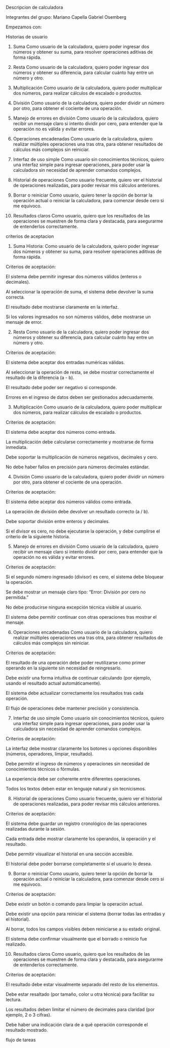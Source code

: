 Descripcion de calculadora

Integrantes del grupo:
Mariano Capella
Gabriel Osemberg


Empezamos con:

Historias de usuario

1. Suma
Como usuario de la calculadora,
quiero poder ingresar dos números y obtener su suma,
para resolver operaciones aditivas de forma rápida.

2. Resta
Como usuario de la calculadora,
quiero poder ingresar dos números y obtener su diferencia,
para calcular cuánto hay entre un número y otro.

3. Multiplicación
Como usuario de la calculadora,
quiero poder multiplicar dos números,
para realizar cálculos de escalado o productos.

4. División
Como usuario de la calculadora,
quiero poder dividir un número por otro,
para obtener el cociente de una operación.

5. Manejo de errores en división
Como usuario de la calculadora,
quiero recibir un mensaje claro si intento dividir por cero,
para entender que la operación no es válida y evitar errores.

6. Operaciones encadenadas
Como usuario de la calculadora,
quiero realizar múltiples operaciones una tras otra,
para obtener resultados de cálculos más complejos sin reiniciar.

7. Interfaz de uso simple
Como usuario sin conocimientos técnicos,
quiero una interfaz simple para ingresar operaciones,
para poder usar la calculadora sin necesidad de aprender comandos complejos.

8. Historial de operaciones
Como usuario frecuente,
quiero ver el historial de operaciones realizadas,
para poder revisar mis cálculos anteriores.

9. Borrar o reiniciar
Como usuario,
quiero tener la opción de borrar la operación actual o reiniciar la calculadora,
para comenzar desde cero si me equivoco.

10. Resultados claros
Como usuario,
quiero que los resultados de las operaciones se muestren de forma clara y destacada,
para asegurarme de entenderlos correctamente.


criterios de aceptacion

1. Suma
Historia:
Como usuario de la calculadora, quiero poder ingresar dos números y obtener su suma, para resolver operaciones aditivas de forma rápida.

Criterios de aceptación:

El sistema debe permitir ingresar dos números válidos (enteros o decimales).

Al seleccionar la operación de suma, el sistema debe devolver la suma correcta.

El resultado debe mostrarse claramente en la interfaz.

Si los valores ingresados no son números válidos, debe mostrarse un mensaje de error.

2. Resta
Como usuario de la calculadora, quiero poder ingresar dos números y obtener su diferencia, para calcular cuánto hay entre un número y otro.

Criterios de aceptación:

El sistema debe aceptar dos entradas numéricas válidas.

Al seleccionar la operación de resta, se debe mostrar correctamente el resultado de la diferencia (a - b).

El resultado debe poder ser negativo si corresponde.

Errores en el ingreso de datos deben ser gestionados adecuadamente.

3. Multiplicación
Como usuario de la calculadora, quiero poder multiplicar dos números, para realizar cálculos de escalado o productos.

Criterios de aceptación:

El sistema debe aceptar dos números como entrada.

La multiplicación debe calcularse correctamente y mostrarse de forma inmediata.

Debe soportar la multiplicación de números negativos, decimales y cero.

No debe haber fallos en precisión para números decimales estándar.

4. División
Como usuario de la calculadora, quiero poder dividir un número por otro, para obtener el cociente de una operación.

Criterios de aceptación:

El sistema debe aceptar dos números válidos como entrada.

La operación de división debe devolver un resultado correcto (a / b).

Debe soportar división entre enteros y decimales.

Si el divisor es cero, no debe ejecutarse la operación, y debe cumplirse el criterio de la siguiente historia.

5. Manejo de errores en división
Como usuario de la calculadora, quiero recibir un mensaje claro si intento dividir por cero, para entender que la operación no es válida y evitar errores.

Criterios de aceptación:

Si el segundo número ingresado (divisor) es cero, el sistema debe bloquear la operación.

Se debe mostrar un mensaje claro tipo: “Error: División por cero no permitida.”

No debe producirse ninguna excepción técnica visible al usuario.

El sistema debe permitir continuar con otras operaciones tras mostrar el mensaje.

6. Operaciones encadenadas
Como usuario de la calculadora, quiero realizar múltiples operaciones una tras otra, para obtener resultados de cálculos más complejos sin reiniciar.

Criterios de aceptación:

El resultado de una operación debe poder reutilizarse como primer operando en la siguiente sin necesidad de reingresarlo.

Debe existir una forma intuitiva de continuar calculando (por ejemplo, usando el resultado actual automáticamente).

El sistema debe actualizar correctamente los resultados tras cada operación.

El flujo de operaciones debe mantener precisión y consistencia.

7. Interfaz de uso simple
Como usuario sin conocimientos técnicos, quiero una interfaz simple para ingresar operaciones, para poder usar la calculadora sin necesidad de aprender comandos complejos.

Criterios de aceptación:

La interfaz debe mostrar claramente los botones u opciones disponibles (números, operadores, limpiar, resultado).

Debe permitir el ingreso de números y operaciones sin necesidad de conocimientos técnicos o fórmulas.

La experiencia debe ser coherente entre diferentes operaciones.

Todos los textos deben estar en lenguaje natural y sin tecnicismos.

8. Historial de operaciones
Como usuario frecuente, quiero ver el historial de operaciones realizadas, para poder revisar mis cálculos anteriores.

Criterios de aceptación:

El sistema debe guardar un registro cronológico de las operaciones realizadas durante la sesión.

Cada entrada debe mostrar claramente los operandos, la operación y el resultado.

Debe permitir visualizar el historial en una sección accesible.

El historial debe poder borrarse completamente si el usuario lo desea.

9. Borrar o reiniciar
Como usuario, quiero tener la opción de borrar la operación actual o reiniciar la calculadora, para comenzar desde cero si me equivoco.

Criterios de aceptación:

Debe existir un botón o comando para limpiar la operación actual.

Debe existir una opción para reiniciar el sistema (borrar todas las entradas y el historial).

Al borrar, todos los campos visibles deben reiniciarse a su estado original.

El sistema debe confirmar visualmente que el borrado o reinicio fue realizado.

10. Resultados claros
Como usuario, quiero que los resultados de las operaciones se muestren de forma clara y destacada, para asegurarme de entenderlos correctamente.

Criterios de aceptación:

El resultado debe estar visualmente separado del resto de los elementos.

Debe estar resaltado (por tamaño, color u otra técnica) para facilitar su lectura.

Los resultados deben limitar el número de decimales para claridad (por ejemplo, 2 o 3 cifras).

Debe haber una indicación clara de a qué operación corresponde el resultado mostrado.




flujo de tareas
